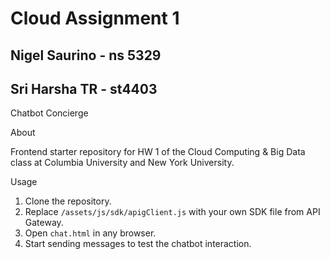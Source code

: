 # Cloud Assignment 1 #

## Nigel Saurino - ns 5329 ##
## Sri Harsha TR - st4403 ##

Chatbot Concierge 

 About

Frontend starter repository for HW 1 of the Cloud Computing & Big Data
class at Columbia University and New York University.

 Usage 

1. Clone the repository.
2. Replace `/assets/js/sdk/apigClient.js` with your own SDK file from API
   Gateway.
3. Open `chat.html` in any browser.
4. Start sending messages to test the chatbot interaction.


